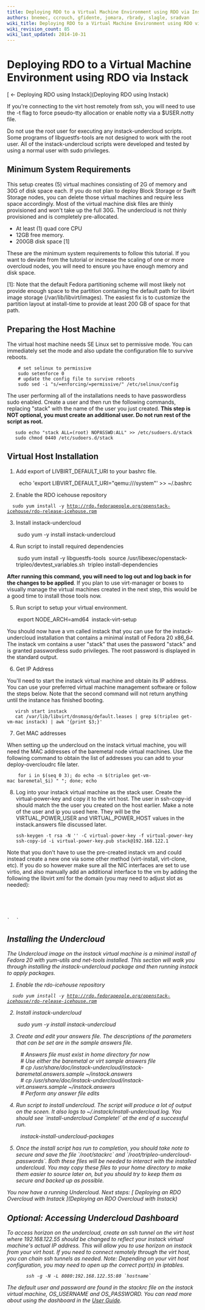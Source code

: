 ```yaml
---
title: Deploying RDO to a Virtual Machine Environment using RDO via Instack
authors: bnemec, ccrouch, gfidente, jomara, rbrady, slagle, sradvan
wiki_title: Deploying RDO to a Virtual Machine Environment using RDO via Instack
wiki_revision_count: 85
wiki_last_updated: 2014-10-31
---
```


# Deploying RDO to a Virtual Machine Environment using RDO via Instack

[ ← Deploying RDO using Instack](Deploying RDO using Instack)

If you're connecting to the virt host remotely from ssh, you will need to use the -t flag to force pseudo-tty allocation or enable notty via a $USER.notty file.

Do not use the root user for executing any instack-undercloud scripts. Some programs of libguestfs-tools are not designed to work with the root user. All of the instack-undercloud scripts were developed and tested by using a normal user with sudo privileges.

## Minimum System Requirements

This setup creates (5) virtual machines consisting of 2G of memory and 30G of disk space each. If you do not plan to deploy Block Storage or Swift Storage nodes, you can delete those virtual machines and require less space accordingly. Most of the virtual machine disk files are thinly provisioned and won't take up the full 30G. The undercloud is not thinly provisioned and is completely pre-allocated.

*   At least (1) quad core CPU
*   12GB free memory.
*   200GB disk space [1]

These are the minimum system requirements to follow this tutorial. If you want to deviate from the tutorial or increase the scaling of one or more overcloud nodes, you will need to ensure you have enough memory and disk space.

[1]: Note that the default Fedora partitioning scheme will most likely not provide enough space to the partition containing the default path for libvirt image storage (/var/lib/libvirt/images). The easiest fix is to customize the partition layout at install-time to provide at least 200 GB of space for that path.

## Preparing the Host Machine

The virtual host machine needs SE Linux set to permissive mode. You can immediately set the mode and also update the configuration file to survive reboots.

        # set selinux to permissive
        sudo setenforce 0
        # update the config file to survive reboots
        sudo sed -i "s/=enforcing/=permissive/" /etc/selinux/config

The user performing all of the installations needs to have passwordless sudo enabled. Create a user and then run the following commands, replacing "stack" with the name of the user you just created. **This step is NOT optional, you must create an additional user. Do not run rest of the script as root.**

       sudo echo "stack ALL=(root) NOPASSWD:ALL" >> /etc/sudoers.d/stack
       sudo chmod 0440 /etc/sudoers.d/stack

## Virtual Host Installation

1. Add export of LIVBIRT_DEFAULT_URI to your bashrc file.

        echo 'export LIBVIRT_DEFAULT_URI="qemu:///system"' >> ~/.bashrc

2. Enable the RDO icehouse repository

`  sudo yum install -y `[`http://rdo.fedorapeople.org/openstack-icehouse/rdo-release-icehouse.rpm`](http://rdo.fedorapeople.org/openstack-icehouse/rdo-release-icehouse.rpm)

3. Install instack-undercloud

       sudo yum -y install instack-undercloud

4. Run script to install required dependencies

       sudo yum install -y libguestfs-tools
       source /usr/libexec/openstack-tripleo/devtest_variables.sh
       tripleo install-dependencies

**After running this command, you will need to log out and log back in for the changes to be applied**. If you plan to use virt-manager or boxes to visually manage the virtual machines created in the next step, this would be a good time to install those tools now.

5. Run script to setup your virtual environment.

       export NODE_ARCH=amd64
       instack-virt-setup

You should now have a vm called instack that you can use for the instack-undercloud installation that contains a minimal install of Fedora 20 x86_64. The instack vm contains a user "stack" that uses the password "stack" and is granted passwordless sudo privileges. The root password is displayed in the standard output.

6. Get IP Address

You'll need to start the instack virtual machine and obtain its IP address. You can use your preferred virtual machine management software or follow the steps below. Note that the second command will not return anything until the instance has finished booting.

       virsh start instack
       cat /var/lib/libvirt/dnsmasq/default.leases | grep $(tripleo get-vm-mac instack) | awk '{print $3;}'

7. Get MAC addresses

When setting up the undercloud on the instack virtual machine, you will need the MAC addresses of the baremetal node virtual machines. Use the following command to obtain the list of addresses you can add to your deploy-overcloudrc file later.

        for i in $(seq 0 3); do echo -n $(tripleo get-vm-mac baremetal_$i) " "; done; echo

8. Log into your instack virtual machine as the stack user. Create the virtual-power-key and copy it to the virt host. The user in ssh-copy-id should match the the user you created on the host earlier. Make a note of the user and ip you used here. They will be the VIRTUAL_POWER_USER and VIRTUAL_POWER_HOST values in the instack.answers file discussed later.

       ssh-keygen -t rsa -N '' -C virtual-power-key -f virtual-power-key
       ssh-copy-id -i virtual-power-key.pub stack@192.168.122.1

Note that you don't have to use the pre-created instack vm and could instead create a new one via some other method (virt-install, virt-clone, etc). If you do so however make sure all the NIC interfaces are set to use virtio, and also manually add an additional interface to the vm by adding the following the libvirt xml for the domain (you may need to adjust slot as needed):

`     `<interface type='network'>
             

`       `<model type='virtio'/>
             

<address type='pci' domain='0x0000' bus='0x00' slot='0x09' function='0x0'/>
`     `</interface>

## Installing the Undercloud

The Undercloud image on the instack virtual machine is a minimal install of Fedora 20 with yum-utils and net-tools installed. This section will walk you through installing the instack-undercloud package and then running instack to apply packages.

1. Enable the rdo-icehouse repository

`  sudo yum install -y `[`http://rdo.fedorapeople.org/openstack-icehouse/rdo-release-icehouse.rpm`](http://rdo.fedorapeople.org/openstack-icehouse/rdo-release-icehouse.rpm)

2. Install instack-undercloud

       sudo yum -y install instack-undercloud

3. Create and edit your answers file. The descriptions of the parameters that can be set are in the sample answers file.

         # Answers file must exist in home directory for now
         # Use either the baremetal or virt sample answers file
         # cp /usr/share/doc/instack-undercloud/instack-baremetal.answers.sample ~/instack.answers
         # cp /usr/share/doc/instack-undercloud/instack-virt.answers.sample ~/instack.answers
         # Perform any answer file edits

4. Run script to install undercloud. The script will produce a lot of output on the sceen. It also logs to ~/.instack/install-undercloud.log. You should see \`install-undercloud Complete!\` at the end of a successful run.

         instack-install-undercloud-packages

5. Once the install script has run to completion, you should take note to secure and save the file \`/root/stackrc\` and \`/root/tripleo-undercloud-passwords\`. Both these files will be needed to interact with the installed undercloud. You may copy these files to your home directory to make them easier to source later on, but you should try to keep them as secure and backed up as possible.

You now have a running Undercloud. Next steps: [ Deploying an RDO Overcloud with Instack ](Deploying an RDO Overcloud with Instack)

## Optional: Accessing Undercloud Dashboard

To access horizon on the undercloud, create an ssh tunnel on the virt host where 192.168.122.55 should be changed to reflect your instack virtual machine's actual IP address. This will allow you to use horizon on instack from your virt host. If you need to connect remotely through the virt host, you can chain ssh tunnels as needed. Note: Depending on your virt host configuration, you may need to open up the correct port(s) in iptables.

           ssh -g -N -L 8080:192.168.122.55:80 `hostname`

The default user and password are found in the stackrc file on the instack virtual machine, OS_USERNAME and OS_PASSWORD. You can read more about using the dashboard in the [User Guide](http://docs.openstack.org/user-guide/content/log_in_dashboard.html).
